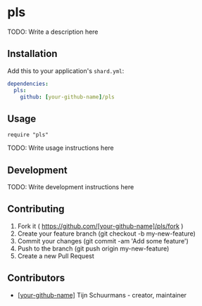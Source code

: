 # pls

TODO: Write a description here

## Installation

Add this to your application's `shard.yml`:

```yaml
dependencies:
  pls:
    github: [your-github-name]/pls
```

## Usage

```crystal
require "pls"
```

TODO: Write usage instructions here

## Development

TODO: Write development instructions here

## Contributing

1. Fork it ( https://github.com/[your-github-name]/pls/fork )
2. Create your feature branch (git checkout -b my-new-feature)
3. Commit your changes (git commit -am 'Add some feature')
4. Push to the branch (git push origin my-new-feature)
5. Create a new Pull Request

## Contributors

- [[your-github-name]](https://github.com/[your-github-name]) Tijn Schuurmans - creator, maintainer
